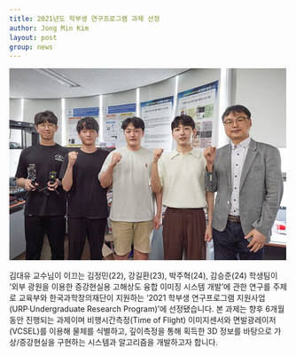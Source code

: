 ```yaml
---
title: 2021년도 학부생 연구프로그램 과제 선정
author: Jong Min Kim
layout: post
group: news
---
```


 <img src="/static/img/news/2021-urp.jpg" alt="MR5 2220 empty" class="img-responsive">

 김대유 교수님이 이끄는 김정민(22), 강길환(23), 박주혁(24), 감승준(24) 학생팀이 ‘외부 광원을 이용한 증강현실용 고해상도 융합 이미징 시스템 개발’에 관한 연구를 주제로 교육부와 한국과학창의재단이 지원하는 ‘2021 학부생 연구프로그램 지원사업(URP·Undergraduate Research Program)’에 선정됐습니다. 본 과제는 향후 6개월동안 진행되는 과제이며 비행시간측정(Time of Flight) 이미지센서와 면발광레이저(VCSEL)를 이용해 물체를 식별하고, 깊이측정을 통해 획득한 3D 정보를 바탕으로 가상/증강현실을 구현하는 시스템과 알고리즘을 개발하고자 합니다.